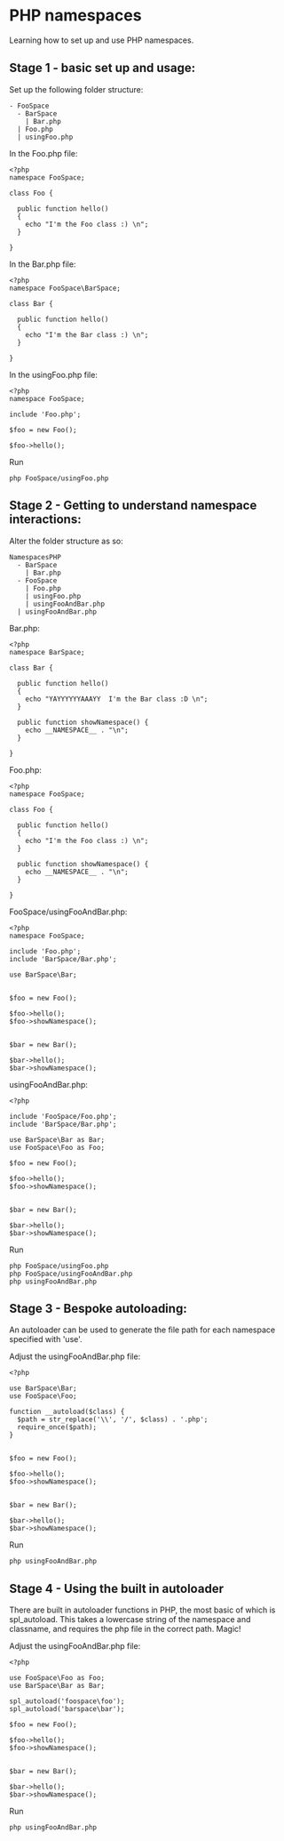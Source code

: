 # PHP namespaces

Learning how to set up and use PHP namespaces.

## Stage 1 - basic set up and usage:

Set up the following folder structure:

```
- FooSpace
  - BarSpace
    | Bar.php
  | Foo.php
  | usingFoo.php
```

In the Foo.php file:  
```
<?php
namespace FooSpace;

class Foo {

  public function hello()
  {
    echo "I'm the Foo class :) \n";
  }

}
```

In the Bar.php file:
```
<?php
namespace FooSpace\BarSpace;

class Bar {

  public function hello()
  {
    echo "I'm the Bar class :) \n";
  }

}
```

In the usingFoo.php file:
```
<?php
namespace FooSpace;

include 'Foo.php';

$foo = new Foo();

$foo->hello();

```

Run
```
php FooSpace/usingFoo.php
```

## Stage 2 - Getting to understand namespace interactions:

Alter the folder structure as so:
```
NamespacesPHP
  - BarSpace
    | Bar.php
  - FooSpace
    | Foo.php
    | usingFoo.php
    | usingFooAndBar.php
  | usingFooAndBar.php    
```

Bar.php:
```
<?php
namespace BarSpace;

class Bar {

  public function hello()
  {
    echo "YAYYYYYYAAAYY  I'm the Bar class :D \n";
  }

  public function showNamespace() {
    echo __NAMESPACE__ . "\n";
  }

}
```

Foo.php:
```
<?php
namespace FooSpace;

class Foo {

  public function hello()
  {
    echo "I'm the Foo class :) \n";
  }

  public function showNamespace() {
    echo __NAMESPACE__ . "\n";
  }

}
```

FooSpace/usingFooAndBar.php:
```
<?php
namespace FooSpace;

include 'Foo.php';
include 'BarSpace/Bar.php';

use BarSpace\Bar;


$foo = new Foo();

$foo->hello();
$foo->showNamespace();


$bar = new Bar();

$bar->hello();
$bar->showNamespace();
```

usingFooAndBar.php:
```
<?php

include 'FooSpace/Foo.php';
include 'BarSpace/Bar.php';

use BarSpace\Bar as Bar;
use FooSpace\Foo as Foo;

$foo = new Foo();

$foo->hello();
$foo->showNamespace();


$bar = new Bar();

$bar->hello();
$bar->showNamespace();
```

Run
```
php FooSpace/usingFoo.php
php FooSpace/usingFooAndBar.php
php usingFooAndBar.php
```

## Stage 3 - Bespoke autoloading:

An autoloader can be used to generate the file path for each namespace specified with 'use'.

Adjust the usingFooAndBar.php file:
```
<?php

use BarSpace\Bar;
use FooSpace\Foo;

function __autoload($class) {
  $path = str_replace('\\', '/', $class) . '.php';
  require_once($path);
}


$foo = new Foo();

$foo->hello();
$foo->showNamespace();


$bar = new Bar();

$bar->hello();
$bar->showNamespace();
```

Run
```
php usingFooAndBar.php
```

## Stage 4 - Using the built in autoloader

There are built in autoloader functions in PHP, the most basic of which is spl_autoload. This takes a lowercase string of the namespace and classname, and requires the php file in the correct path. Magic!

Adjust the usingFooAndBar.php file:
```
<?php

use FooSpace\Foo as Foo;
use BarSpace\Bar as Bar;

spl_autoload('foospace\foo');
spl_autoload('barspace\bar');

$foo = new Foo();

$foo->hello();
$foo->showNamespace();


$bar = new Bar();

$bar->hello();
$bar->showNamespace();
```

Run
```
php usingFooAndBar.php
```
